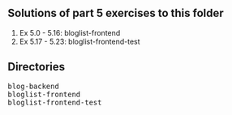 ## Solutions of part 5 exercises to this folder
1. Ex 5.0 - 5.16: bloglist-frontend
2. Ex 5.17 - 5.23: bloglist-frontend-test

## Directories
<pre>
blog-backend
bloglist-frontend
bloglist-frontend-test
</pre>